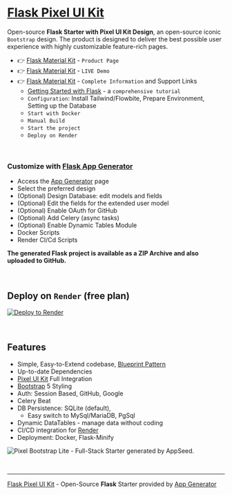 # [Flask Pixel UI Kit](https://app-generator.dev/product/pixel-bootstrap/flask/)

Open-source **Flask Starter with Pixel UI Kit Design**, an open-source iconic `Bootstrap` design.
The product is designed to deliver the best possible user experience with highly customizable feature-rich pages. 

- 👉 [Flask Material Kit](https://app-generator.dev/product/pixel-bootstrap/flask/) - `Product Page`
- 👉 [Flask Material Kit](https://flask-pixel-lite.appseed-srv1.com/) - `LIVE Demo` 
- 👉 [Flask Material Kit](https://app-generator.dev/docs/products/flask/pixel/index.html) - `Complete Information` and Support Links
  - [Getting Started with Flask](https://app-generator.dev/docs/technologies/flask/index.html) - a `comprehensive tutorial`
  - `Configuration`: Install Tailwind/Flowbite, Prepare Environment, Setting up the Database 
  - `Start with Docker`
  - `Manual Build`
  - `Start the project`
  - `Deploy on Render`

<br />

### Customize with [Flask App Generator](https://app-generator.dev/tools/flask-generator/)

- Access the [App Generator](https://app-generator.dev/tools/flask-generator/) page
- Select the preferred design
- (Optional) Design Database: edit models and fields
- (Optional) Edit the fields for the extended user model
- (Optional) Enable OAuth for GitHub
- (Optional) Add Celery (async tasks)
- (Optional) Enable Dynamic Tables Module
- Docker Scripts
- Render CI/Cd Scripts

**The generated Flask project is available as a ZIP Archive and also uploaded to GitHub.**

<br />

## Deploy on `Render` (free plan)

[![Deploy to Render](https://render.com/images/deploy-to-render-button.svg)](https://render.com/deploy)

<br />

## Features

- Simple, Easy-to-Extend codebase, [Blueprint Pattern](https://app-generator.dev/blog/flask-blueprints-a-developers-guide/)
- Up-to-date Dependencies
- [Pixel UI Kit](https://app-generator.dev/docs/templates/bootstrap/pixel-bootstrap.html) Full Integration
- [Bootstrap](https://app-generator.dev/docs/templates/bootstrap/index.html) 5 Styling
- Auth: Session Based, GitHub, Google
- Celery Beat 
- DB Persistence: SQLite (default), 
  - Easy switch to MySql/MariaDB, PgSql
- Dynamic DataTables - manage data without coding
- CI/CD integration for [Render](https://app-generator.dev/docs/deployment/render/index.html)
- Deployment: Docker, Flask-Minify

![Pixel Bootstrap Lite - Full-Stack Starter generated by AppSeed.](https://user-images.githubusercontent.com/51070104/168753915-d61b2f97-57b2-4d14-a774-d217d120ff62.png)

<br />

---
[Flask Pixel UI Kit](https://app-generator.dev/product/pixel-bootstrap/flask/) - Open-Source **Flask** Starter provided by [App Generator](https://app-generator.dev)
